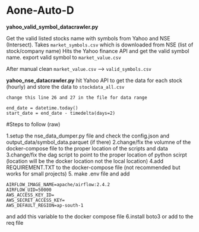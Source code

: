 # Aone-Auto-D



**yahoo_valid_symbol_datacrawler.py**

Get the valid listed stocks name with symbols from Yahoo and NSE (Intersect).
Takes `market_symbols.csv` which is downloaded from NSE (list of stock/company name)
Hits the Yahoo finance API and get the valid symbol name.
export valid symbol to `market_value.csv`


After manual clean `market_value.csv` --> `valid_symbols.csv`


**yahoo_nse_datacrawler.py**
hit Yahoo API to get the data for each stock (hourly)
and store the data to `stockdata_all.csv`

```
change this line 26 and 27 in the file for data range

end_date = datetime.today()
start_date = end_date - timedelta(days=2)
```




#Steps to follow (raw)

1.setup the nse_data_dumper.py file and check the config.json and output_data/symbol_data.parquet (if there)
2.change/fix the volumne of the docker-compose file to the proper location of the scripts and data
3.change/fix the dag script to point to the proper location of python scirpt (location will be the docker location not the local location)
4.add REQUIREMENT.TXT to the docker-compose file (not recommended but works for small projects)
5. make .env file and add

```
AIRFLOW_IMAGE_NAME=apache/airflow:2.4.2
AIRFLOW_UID=50000
AWS_ACCESS_KEY_ID=
AWS_SECRET_ACCESS_KEY=
AWS_DEFAULT_REGION=ap-south-1

```
and add this variable to the docker compose file
6.install boto3 or add to the req file
